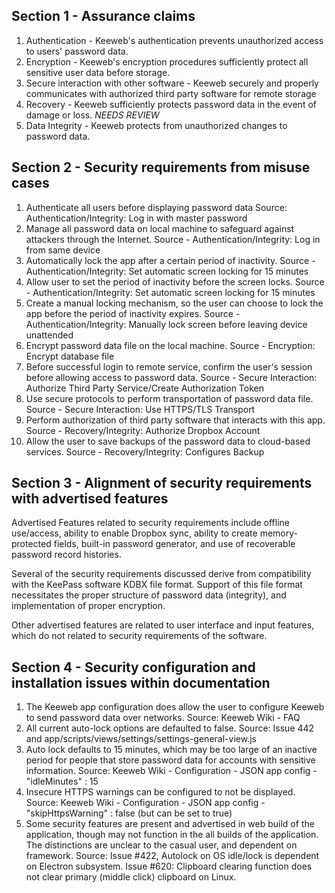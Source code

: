Section 1 - Assurance claims
--------
1. Authentication - Keeweb's authentication prevents unauthorized access to users' password data.
2. Encryption - Keeweb's encryption procedures sufficiently protect all sensitive user data before storage.
3. Secure interaction with other software - Keeweb securely and properly communicates with authorized third 
   party software for remote storage
4. Recovery - Keeweb sufficiently protects password data in the event of damage or loss.
*NEEDS REVIEW*
5. Data Integrity - Keeweb protects from unauthorized changes to password data.


Section 2 - Security requirements from misuse cases
-------

 1. Authenticate all users before displaying password data
    Source: Authentication/Integrity: Log in with master password
 2. Manage all password data on local machine to safeguard against attackers through the Internet.
    Source - Authentication/Integrity: Log in from same device
 3. Automatically lock the app after a certain period of inactivity.
    Source - Authentication/Integrity: Set automatic screen locking for 15 minutes
 4. Allow user to set the period of inactivity before the screen locks.
    Source - Authentication/Integrity: Set automatic screen locking for 15 minutes
 5. Create a manual locking mechanism, so the user can choose to lock the app before the period 
    of inactivity expires.
    Source - Authentication/Integrity: Manually lock screen before leaving device unattended
 6. Encrypt password data file on the local machine.
    Source - Encryption: Encrypt database file
 7. Before successful login to remote service, confirm the user's session before allowing access to password data.
    Source - Secure Interaction: Authorize Third Party Service/Create Authorization Token
 8. Use secure protocols to perform transportation of password data file.
    Source - Secure Interaction: Use HTTPS/TLS Transport
 9. Perform authorization of third party software that interacts with this app.
    Source - Recovery/Integrity: Authorize Dropbox Account
10. Allow the user to save backups of the password data to cloud-based services.
    Source - Recovery/Integrity: Configures Backup

Section 3 - Alignment of security requirements with advertised features
-------

Advertised Features related to security requirements include offline use/access, ability to enable Dropbox sync, ability 
to create memory-protected fields, built-in password generator, and use of recoverable password record histories.  

Several of the security requirements discussed derive from compatibility with the KeePass software KDBX file format. Support
of this file format necessitates the proper structure of password data (integrity), and implementation of proper encryption.

Other advertised features are related to user interface and input features, which do not related to security requirements 
of the software.


Section 4 - Security configuration and installation issues within documentation
------

1. The Keeweb app configuration does allow the user to configure Keeweb to send password data over 
   networks. 
   Source: Keeweb Wiki - FAQ
2. All current auto-lock options are defaulted to false. 
   Source: Issue 442 and app/scripts/views/settings/settings-general-view.js
3. Auto lock defaults to 15 minutes, which may be too large of an inactive period for people that 
   store password data for accounts with sensitive information.
   Source: Keeweb Wiki - Configuration - JSON app config - "idleMinutes" : 15
4. Insecure HTTPS warnings can be configured to not be displayed.
   Source: Keeweb Wiki - Configuration - JSON app config - "skipHttpsWarning" : false (but can be 
           set to true)
5. Some security features are present and advertised in web build of the application, though may not function in the
   all builds of the application.  The distinctions are unclear to the casual user, and dependent on framework.
   Source: Issue #422, Autolock on OS idle/lock is dependent on Electron subsystem. Issue #620: Clipboard clearing
           function does not clear primary (middle click) clipboard on Linux.
